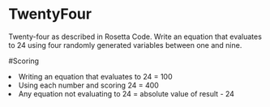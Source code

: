 # TwentyFour
Twenty-four as described in Rosetta Code. Write an equation that evaluates to 24 using four randomly generated variables between one and nine.

#Scoring
<li>Writing an equation that evaluates to 24 = 100
<li>Using each number and scoring 24 = 400
<li>Any equation not evaluating to 24 = absolute value of result - 24
